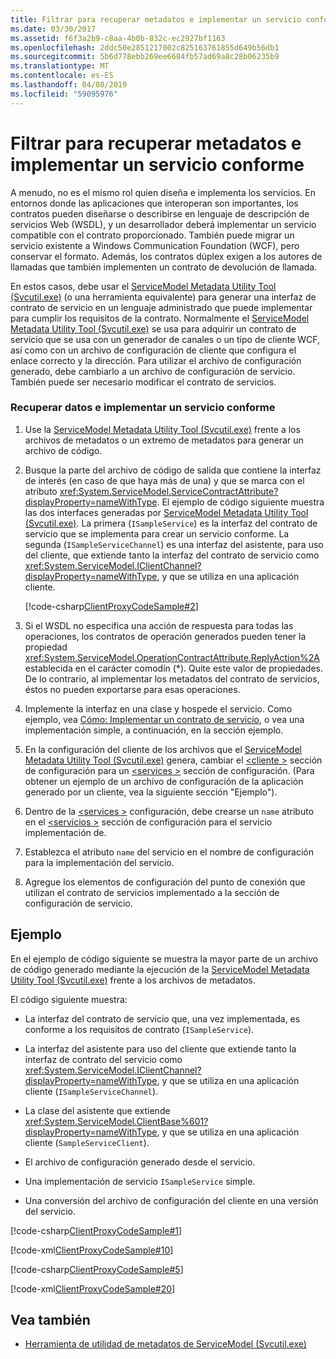 ```yaml
---
title: Filtrar para recuperar metadatos e implementar un servicio conforme
ms.date: 03/30/2017
ms.assetid: f6f3a2b9-c8aa-4b0b-832c-ec2927bf1163
ms.openlocfilehash: 2ddc50e2851217002c825163761855d649b56db1
ms.sourcegitcommit: 5b6d778ebb269ee6684fb57ad69a8c28b06235b9
ms.translationtype: MT
ms.contentlocale: es-ES
ms.lasthandoff: 04/08/2019
ms.locfileid: "59095976"
---
```

# <a name="how-to-retrieve-metadata-and-implement-a-compliant-service"></a>Filtrar para recuperar metadatos e implementar un servicio conforme
A menudo, no es el mismo rol quien diseña e implementa los servicios. En entornos donde las aplicaciones que interoperan son importantes, los contratos pueden diseñarse o describirse en lenguaje de descripción de servicios Web (WSDL), y un desarrollador deberá implementar un servicio compatible con el contrato proporcionado. También puede migrar un servicio existente a Windows Communication Foundation (WCF), pero conservar el formato. Además, los contratos dúplex exigen a los autores de llamadas que también implementen un contrato de devolución de llamada.  
  
 En estos casos, debe usar el [ServiceModel Metadata Utility Tool (Svcutil.exe)](../../../../docs/framework/wcf/servicemodel-metadata-utility-tool-svcutil-exe.md) (o una herramienta equivalente) para generar una interfaz de contrato de servicio en un lenguaje administrado que puede implementar para cumplir los requisitos de la contrato. Normalmente el [ServiceModel Metadata Utility Tool (Svcutil.exe)](../../../../docs/framework/wcf/servicemodel-metadata-utility-tool-svcutil-exe.md) se usa para adquirir un contrato de servicio que se usa con un generador de canales o un tipo de cliente WCF, así como con un archivo de configuración de cliente que configura el enlace correcto y la dirección. Para utilizar el archivo de configuración generado, debe cambiarlo a un archivo de configuración de servicio. También puede ser necesario modificar el contrato de servicios.  
  
### <a name="to-retrieve-data-and-implement-a-compliant-service"></a>Recuperar datos e implementar un servicio conforme  
  
1.  Use la [ServiceModel Metadata Utility Tool (Svcutil.exe)](../../../../docs/framework/wcf/servicemodel-metadata-utility-tool-svcutil-exe.md) frente a los archivos de metadatos o un extremo de metadatos para generar un archivo de código.  
  
2.  Busque la parte del archivo de código de salida que contiene la interfaz de interés (en caso de que haya más de una) y que se marca con el atributo <xref:System.ServiceModel.ServiceContractAttribute?displayProperty=nameWithType>. El ejemplo de código siguiente muestra las dos interfaces generadas por [ServiceModel Metadata Utility Tool (Svcutil.exe)](../../../../docs/framework/wcf/servicemodel-metadata-utility-tool-svcutil-exe.md). La primera (`ISampleService`) es la interfaz del contrato de servicio que se implementa para crear un servicio conforme. La segunda (`ISampleServiceChannel`) es una interfaz del asistente, para uso del cliente, que extiende tanto la interfaz del contrato de servicio como <xref:System.ServiceModel.IClientChannel?displayProperty=nameWithType>, y que se utiliza en una aplicación cliente.  
  
     [!code-csharp[ClientProxyCodeSample#2](../../../../samples/snippets/csharp/VS_Snippets_CFX/clientproxycodesample/cs/proxycode.cs#2)]  
  
3.  Si el WSDL no especifica una acción de respuesta para todas las operaciones, los contratos de operación generados pueden tener la propiedad <xref:System.ServiceModel.OperationContractAttribute.ReplyAction%2A> establecida en el carácter comodín (*). Quite este valor de propiedades. De lo contrario, al implementar los metadatos del contrato de servicios, éstos no pueden exportarse para esas operaciones.  
  
4.  Implemente la interfaz en una clase y hospede el servicio. Como ejemplo, vea [Cómo: Implementar un contrato de servicio](../../../../docs/framework/wcf/how-to-implement-a-wcf-contract.md), o vea una implementación simple, a continuación, en la sección ejemplo.  
  
5.  En la configuración del cliente de los archivos que el [ServiceModel Metadata Utility Tool (Svcutil.exe)](../../../../docs/framework/wcf/servicemodel-metadata-utility-tool-svcutil-exe.md) genera, cambiar el [ \<cliente >](../../../../docs/framework/configure-apps/file-schema/wcf/client.md) sección de configuración para un [ \<services >](../../../../docs/framework/configure-apps/file-schema/wcf/services.md) sección de configuración. (Para obtener un ejemplo de un archivo de configuración de la aplicación generado por un cliente, vea la siguiente sección "Ejemplo").  
  
6.  Dentro de la [ \<services >](../../../../docs/framework/configure-apps/file-schema/wcf/services.md) configuración, debe crearse un `name` atributo en el [ \<servicios >](../../../../docs/framework/configure-apps/file-schema/wcf/services.md) sección de configuración para el servicio implementación de.  
  
7.  Establezca el atributo `name` del servicio en el nombre de configuración para la implementación del servicio.  
  
8.  Agregue los elementos de configuración del punto de conexión que utilizan el contrato de servicios implementado a la sección de configuración de servicio.  
  
## <a name="example"></a>Ejemplo  
 En el ejemplo de código siguiente se muestra la mayor parte de un archivo de código generado mediante la ejecución de la [ServiceModel Metadata Utility Tool (Svcutil.exe)](../../../../docs/framework/wcf/servicemodel-metadata-utility-tool-svcutil-exe.md) frente a los archivos de metadatos.  
  
 El código siguiente muestra:  
  
-   La interfaz del contrato de servicio que, una vez implementada, es conforme a los requisitos de contrato (`ISampleService`).  
  
-   La interfaz del asistente para uso del cliente que extiende tanto la interfaz de contrato del servicio como <xref:System.ServiceModel.IClientChannel?displayProperty=nameWithType>, y que se utiliza en una aplicación cliente (`ISampleServiceChannel`).  
  
-   La clase del asistente que extiende <xref:System.ServiceModel.ClientBase%601?displayProperty=nameWithType>, y que se utiliza en una aplicación cliente (`SampleServiceClient`).  
  
-   El archivo de configuración generado desde el servicio.  
  
-   Una implementación de servicio `ISampleService` simple.  
  
-   Una conversión del archivo de configuración del cliente en una versión del servicio.  
  
[!code-csharp[ClientProxyCodeSample#1](../../../../samples/snippets/csharp/VS_Snippets_CFX/clientproxycodesample/cs/proxycode.cs#1)]

[!code-xml[ClientProxyCodeSample#10](../../../../samples/snippets/csharp/VS_Snippets_CFX/clientproxycodesample/cs/client.exe.config#10)]     

[!code-csharp[ClientProxyCodeSample#5](../../../../samples/snippets/csharp/VS_Snippets_CFX/clientproxycodesample/cs/hostapplication.cs#5)]    

[!code-xml[ClientProxyCodeSample#20](../../../../samples/snippets/csharp/VS_Snippets_CFX/clientproxycodesample/cs/hostapplication.exe.config#20)]    
  
## <a name="see-also"></a>Vea también

- [Herramienta de utilidad de metadatos de ServiceModel (Svcutil.exe)](../../../../docs/framework/wcf/servicemodel-metadata-utility-tool-svcutil-exe.md)
